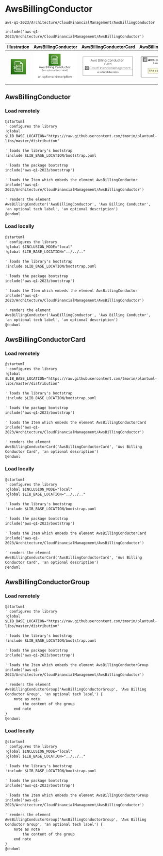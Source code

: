 # AwsBillingConductor


```text
aws-q1-2023/Architecture/CloudFinancialManagement/AwsBillingConductor
```

```text
include('aws-q1-2023/Architecture/CloudFinancialManagement/AwsBillingConductor')
```



| Illustration | AwsBillingConductor | AwsBillingConductorCard | AwsBillingConductorGroup |
| :---: | :---: | :---: | :---: |
| ![illustration for Illustration](../../../aws-q1-2023/Architecture/CloudFinancialManagement/AwsBillingConductor.png) | ![illustration for AwsBillingConductor](../../../aws-q1-2023/Architecture/CloudFinancialManagement/AwsBillingConductor.Local.png) | ![illustration for AwsBillingConductorCard](../../../aws-q1-2023/Architecture/CloudFinancialManagement/AwsBillingConductorCard.Local.png) | ![illustration for AwsBillingConductorGroup](../../../aws-q1-2023/Architecture/CloudFinancialManagement/AwsBillingConductorGroup.Local.png) |




## AwsBillingConductor

### Load remotely
```plantuml
@startuml
' configures the library
!global $LIB_BASE_LOCATION="https://raw.githubusercontent.com/tmorin/plantuml-libs/master/distribution"

' loads the library's bootstrap
!include $LIB_BASE_LOCATION/bootstrap.puml

' loads the package bootstrap
include('aws-q1-2023/bootstrap')

' loads the Item which embeds the element AwsBillingConductor
include('aws-q1-2023/Architecture/CloudFinancialManagement/AwsBillingConductor')

' renders the element
AwsBillingConductor('AwsBillingConductor', 'Aws Billing Conductor', 'an optional tech label', 'an optional description')
@enduml
```

### Load locally
```plantuml
@startuml
' configures the library
!global $INCLUSION_MODE="local"
!global $LIB_BASE_LOCATION="../../.."

' loads the library's bootstrap
!include $LIB_BASE_LOCATION/bootstrap.puml

' loads the package bootstrap
include('aws-q1-2023/bootstrap')

' loads the Item which embeds the element AwsBillingConductor
include('aws-q1-2023/Architecture/CloudFinancialManagement/AwsBillingConductor')

' renders the element
AwsBillingConductor('AwsBillingConductor', 'Aws Billing Conductor', 'an optional tech label', 'an optional description')
@enduml
```

## AwsBillingConductorCard

### Load remotely
```plantuml
@startuml
' configures the library
!global $LIB_BASE_LOCATION="https://raw.githubusercontent.com/tmorin/plantuml-libs/master/distribution"

' loads the library's bootstrap
!include $LIB_BASE_LOCATION/bootstrap.puml

' loads the package bootstrap
include('aws-q1-2023/bootstrap')

' loads the Item which embeds the element AwsBillingConductorCard
include('aws-q1-2023/Architecture/CloudFinancialManagement/AwsBillingConductor')

' renders the element
AwsBillingConductorCard('AwsBillingConductorCard', 'Aws Billing Conductor Card', 'an optional description')
@enduml
```

### Load locally
```plantuml
@startuml
' configures the library
!global $INCLUSION_MODE="local"
!global $LIB_BASE_LOCATION="../../.."

' loads the library's bootstrap
!include $LIB_BASE_LOCATION/bootstrap.puml

' loads the package bootstrap
include('aws-q1-2023/bootstrap')

' loads the Item which embeds the element AwsBillingConductorCard
include('aws-q1-2023/Architecture/CloudFinancialManagement/AwsBillingConductor')

' renders the element
AwsBillingConductorCard('AwsBillingConductorCard', 'Aws Billing Conductor Card', 'an optional description')
@enduml
```

## AwsBillingConductorGroup

### Load remotely
```plantuml
@startuml
' configures the library
!global $LIB_BASE_LOCATION="https://raw.githubusercontent.com/tmorin/plantuml-libs/master/distribution"

' loads the library's bootstrap
!include $LIB_BASE_LOCATION/bootstrap.puml

' loads the package bootstrap
include('aws-q1-2023/bootstrap')

' loads the Item which embeds the element AwsBillingConductorGroup
include('aws-q1-2023/Architecture/CloudFinancialManagement/AwsBillingConductor')

' renders the element
AwsBillingConductorGroup('AwsBillingConductorGroup', 'Aws Billing Conductor Group', 'an optional tech label') {
    note as note
        the content of the group
    end note
}
@enduml
```

### Load locally
```plantuml
@startuml
' configures the library
!global $INCLUSION_MODE="local"
!global $LIB_BASE_LOCATION="../../.."

' loads the library's bootstrap
!include $LIB_BASE_LOCATION/bootstrap.puml

' loads the package bootstrap
include('aws-q1-2023/bootstrap')

' loads the Item which embeds the element AwsBillingConductorGroup
include('aws-q1-2023/Architecture/CloudFinancialManagement/AwsBillingConductor')

' renders the element
AwsBillingConductorGroup('AwsBillingConductorGroup', 'Aws Billing Conductor Group', 'an optional tech label') {
    note as note
        the content of the group
    end note
}
@enduml
```

